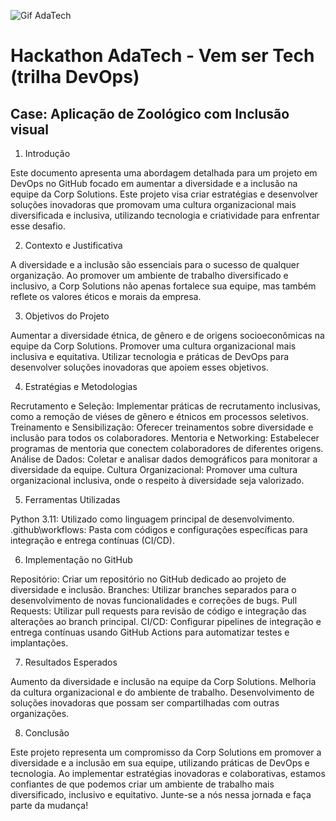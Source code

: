 ![Gif AdaTech](/img/ada.gif)

# Hackathon AdaTech - Vem ser Tech (trilha DevOps)

## Case: Aplicação de Zoológico com Inclusão visual

1. Introdução

Este documento apresenta uma abordagem detalhada para um projeto em DevOps no GitHub focado em aumentar a diversidade e a inclusão na equipe da Corp Solutions. Este projeto visa criar estratégias e desenvolver soluções inovadoras que promovam uma cultura organizacional mais diversificada e inclusiva, utilizando tecnologia e criatividade para enfrentar esse desafio.

2. Contexto e Justificativa

A diversidade e a inclusão são essenciais para o sucesso de qualquer organização. Ao promover um ambiente de trabalho diversificado e inclusivo, a Corp Solutions não apenas fortalece sua equipe, mas também reflete os valores éticos e morais da empresa.

3. Objetivos do Projeto

Aumentar a diversidade étnica, de gênero e de origens socioeconômicas na equipe da Corp Solutions.
Promover uma cultura organizacional mais inclusiva e equitativa.
Utilizar tecnologia e práticas de DevOps para desenvolver soluções inovadoras que apoiem esses objetivos.

4. Estratégias e Metodologias

Recrutamento e Seleção: Implementar práticas de recrutamento inclusivas, como a remoção de viéses de gênero e étnicos em processos seletivos.
Treinamento e Sensibilização: Oferecer treinamentos sobre diversidade e inclusão para todos os colaboradores.
Mentoria e Networking: Estabelecer programas de mentoria que conectem colaboradores de diferentes origens.
Análise de Dados: Coletar e analisar dados demográficos para monitorar a diversidade da equipe.
Cultura Organizacional: Promover uma cultura organizacional inclusiva, onde o respeito à diversidade seja valorizado.

5. Ferramentas Utilizadas

Python 3.11: Utilizado como linguagem principal de desenvolvimento.
.github\workflows: Pasta com códigos e configurações específicas para integração e entrega contínuas (CI/CD).

6. Implementação no GitHub

Repositório: Criar um repositório no GitHub dedicado ao projeto de diversidade e inclusão.
Branches: Utilizar branches separados para o desenvolvimento de novas funcionalidades e correções de bugs.
Pull Requests: Utilizar pull requests para revisão de código e integração das alterações ao branch principal.
CI/CD: Configurar pipelines de integração e entrega contínuas usando GitHub Actions para automatizar testes e implantações.

7. Resultados Esperados

Aumento da diversidade e inclusão na equipe da Corp Solutions.
Melhoria da cultura organizacional e do ambiente de trabalho.
Desenvolvimento de soluções inovadoras que possam ser compartilhadas com outras organizações.

8. Conclusão

Este projeto representa um compromisso da Corp Solutions em promover a diversidade e a inclusão em sua equipe, utilizando práticas de DevOps e tecnologia. Ao implementar estratégias inovadoras e colaborativas, estamos confiantes de que podemos criar um ambiente de trabalho mais diversificado, inclusivo e equitativo. Junte-se a nós nessa jornada e faça parte da mudança!